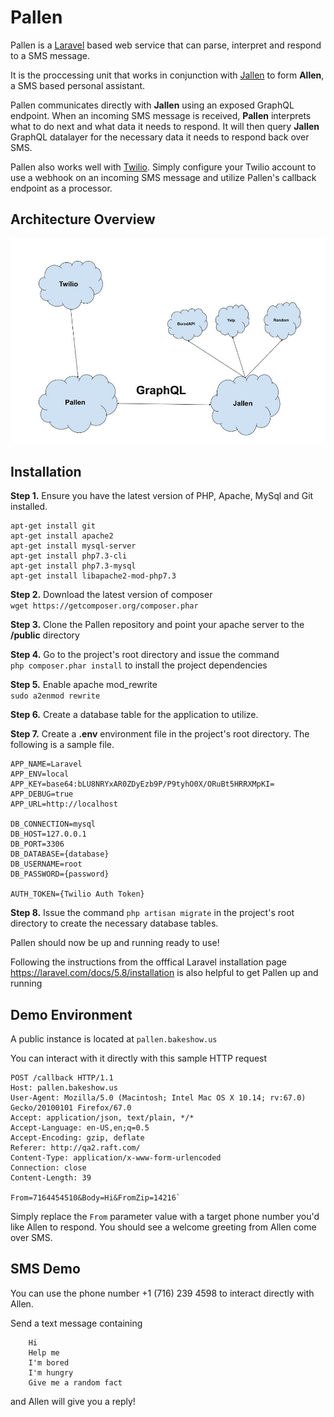 # Pallen

Pallen is a [Laravel](https://laravel.com/) based web service that can parse, interpret and respond to a SMS message. 

It is the proccessing unit that works in conjunction with [Jallen](https://github.com/kylebuscaglia/jallen) to form **Allen**, a SMS based personal assistant.

Pallen communicates directly with **Jallen** using an exposed GraphQL endpoint. When an incoming SMS message is received, **Pallen** interprets what to do next and what data it needs to respond. It will then query **Jallen** GraphQL datalayer for the necessary data it needs to respond back over SMS.

Pallen also works well with [Twilio](https://www.twilio.com/). Simply configure your Twilio account to use a webhook on an incoming SMS message and utilize Pallen's callback endpoint as a processor. 

Architecture Overview
--------
![Image of Allen-Architecture]( https://raw.githubusercontent.com/kylebuscaglia/jallen/master/Allen-Architecture.jpeg )

Installation
--------
**Step 1.** Ensure you have the latest version of PHP, Apache, MySql and Git installed. 

    apt-get install git
    apt-get install apache2
    apt-get install mysql-server
    apt-get install php7.3-cli
    apt-get install php7.3-mysql
    apt-get install libapache2-mod-php7.3

**Step 2.** Download the latest version of composer  
`wget https://getcomposer.org/composer.phar`

**Step 3.** Clone the Pallen repository and point your apache server to the **/public** directory

**Step 4.** Go to the project's root directory and issue the command  
`php composer.phar install`
to install the project dependencies

**Step 5.** Enable apache mod_rewrite  
`sudo a2enmod rewrite`

**Step 6.** Create a database table for the application to utilize.

**Step 7.** Create a **.env** environment file in the project's root directory. The following is a sample file.
    
    APP_NAME=Laravel
    APP_ENV=local
    APP_KEY=base64:bLU8NRYxAR0ZDyEzb9P/P9tyhO0X/ORuBt5HRRXMpKI=
    APP_DEBUG=true
    APP_URL=http://localhost

    DB_CONNECTION=mysql
    DB_HOST=127.0.0.1
    DB_PORT=3306
    DB_DATABASE={database}
    DB_USERNAME=root
    DB_PASSWORD={password}

    AUTH_TOKEN={Twilio Auth Token}
    
**Step 8.** Issue the command `php artisan migrate` in the project's root directory to create the necessary database tables.

Pallen should now be up and running ready to use!

Following the instructions from the offfical Laravel installation page https://laravel.com/docs/5.8/installation is also helpful to get Pallen up and running

Demo Environment
--------

A public instance is located at `pallen.bakeshow.us`

You can interact with it directly with this sample HTTP request

    POST /callback HTTP/1.1
    Host: pallen.bakeshow.us
    User-Agent: Mozilla/5.0 (Macintosh; Intel Mac OS X 10.14; rv:67.0) Gecko/20100101 Firefox/67.0
    Accept: application/json, text/plain, */*
    Accept-Language: en-US,en;q=0.5
    Accept-Encoding: gzip, deflate
    Referer: http://qa2.raft.com/
    Content-Type: application/x-www-form-urlencoded
    Connection: close
    Content-Length: 39

    From=7164454510&Body=Hi&FromZip=14216`


Simply replace the `From` parameter value with a target phone number you'd like Allen to respond. You should see a welcome greeting from Allen come over SMS.

SMS Demo
--------
You can use the phone number +1 (716) 239 4598 to interact directly with Allen.

Send a text message containing
        
        Hi
        Help me
        I'm bored
        I'm hungry
        Give me a random fact

and Allen will give you a reply!
